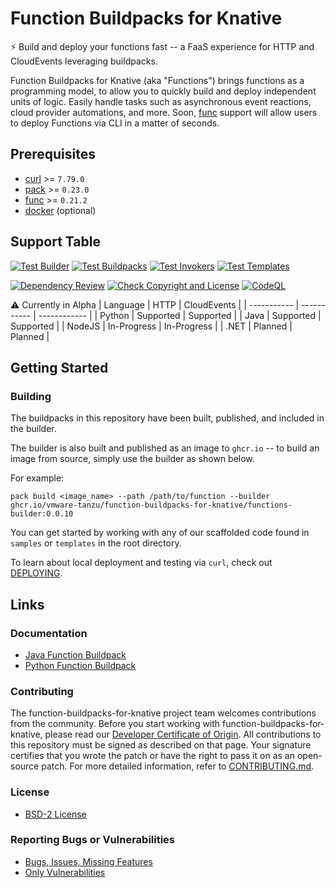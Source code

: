 
# Function Buildpacks for Knative 

⚡ Build and deploy your functions fast -- a FaaS experience for HTTP and CloudEvents leveraging buildpacks.

Function Buildpacks for Knative (aka "Functions") brings functions as a programming model, to allow you to quickly build and deploy independent units of logic. Easily handle tasks such as asynchronous event reactions, cloud provider automations, and more. Soon, [func](https://github.com/knative-sandbox/kn-plugin-func) support will allow users to deploy Functions via CLI in a matter of seconds.

## Prerequisites

- [curl](https://curl.se/download.html) >= `7.79.0`
- [pack](https://buildpacks.io/docs/tools/pack/) >= `0.23.0`
- [func](https://github.com/knative-sandbox/kn-plugin-func/blob/main/docs/installing_cli.md) >= `0.21.2`
- [docker](https://docs.docker.com/get-docker/) (optional)

## Support Table

[![Test Builder](https://github.com/vmware-tanzu/function-buildpacks-for-knative/actions/workflows/test-builder.yml/badge.svg)](https://github.com/vmware-tanzu/function-buildpacks-for-knative/actions/workflows/test-builder.yml)
[![Test Buildpacks](https://github.com/vmware-tanzu/function-buildpacks-for-knative/actions/workflows/test-buildpacks.yml/badge.svg)](https://github.com/vmware-tanzu/function-buildpacks-for-knative/actions/workflows/test-buildpacks.yml)
[![Test Invokers](https://github.com/vmware-tanzu/function-buildpacks-for-knative/actions/workflows/test-invokers.yml/badge.svg)](https://github.com/vmware-tanzu/function-buildpacks-for-knative/actions/workflows/test-invokers.yml)
[![Test Templates](https://github.com/vmware-tanzu/function-buildpacks-for-knative/actions/workflows/test-templates.yml/badge.svg)](https://github.com/vmware-tanzu/function-buildpacks-for-knative/actions/workflows/test-templates.yml)

[![Dependency Review](https://github.com/vmware-tanzu/function-buildpacks-for-knative/actions/workflows/dependency-review-action.yml/badge.svg)](https://github.com/vmware-tanzu/function-buildpacks-for-knative/actions/workflows/dependency-review-action.yml)
[![Check Copyright and License](https://github.com/vmware-tanzu/function-buildpacks-for-knative/actions/workflows/check-copyright-and-license.yml/badge.svg)](https://github.com/vmware-tanzu/function-buildpacks-for-knative/actions/workflows/check-copyright-and-license.yml)
[![CodeQL](https://github.com/vmware-tanzu/function-buildpacks-for-knative/actions/workflows/codeql-analysis.yml/badge.svg)](https://github.com/vmware-tanzu/function-buildpacks-for-knative/actions/workflows/codeql-analysis.yml)

:warning: Currently in Alpha
| Language    | HTTP        | CloudEvents  |
| ----------- | ----------- | ------------ |
| Python      | Supported   | Supported    |
| Java        | Supported   | Supported    |
| NodeJS      | In-Progress | In-Progress  |
| .NET        | Planned     | Planned      |

## Getting Started

### Building

The buildpacks in this repository have been built, published, and included in the builder. 

The builder is also built and published as an image to `ghcr.io` -- to build an image from source, simply use the builder as shown below.

For example:
```
pack build <image_name> --path /path/to/function --builder ghcr.io/vmware-tanzu/function-buildpacks-for-knative/functions-builder:0.0.10
```

You can get started by working with any of our scaffolded code found in `samples` or `templates` in the root directory.

To learn about local deployment and testing via `curl`, check out [DEPLOYING](DEPLOYING.md).

## Links

### Documentation

- [Java Function Buildpack](/buildpacks/java/README.md)
- [Python Function Buildpack](/buildpacks/python/README.md)

### Contributing

The function-buildpacks-for-knative project team welcomes contributions from the community. Before you start working with function-buildpacks-for-knative, please
read our [Developer Certificate of Origin](https://cla.vmware.com/dco). All contributions to this repository must be
signed as described on that page. Your signature certifies that you wrote the patch or have the right to pass it on
as an open-source patch. For more detailed information, refer to [CONTRIBUTING.md](CONTRIBUTING.md).

### License
* [BSD-2 License](LICENSE)

### Reporting Bugs or Vulnerabilities
* [Bugs, Issues, Missing Features](https://github.com/vmware-tanzu/function-buildpacks-for-knative/issues/)
* [Only Vulnerabilities](https://github.com/vmware-tanzu/function-buildpacks-for-knative/blob/main/SECURITY.md)
